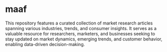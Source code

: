 # maaf
This repository features a curated collection of market research articles spanning various industries, trends, and consumer insights. It serves as a valuable resource for researchers, marketers, and businesses seeking to stay updated on market dynamics, emerging trends, and customer behavior, enabling data-driven decision-making.
